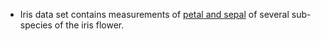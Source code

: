 
- Iris data set contains measurements of [petal and sepal](../iris_petal_sepal.png) of several sub-species of the iris flower.

